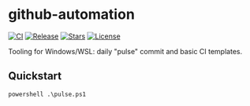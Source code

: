 ﻿# github-automation

<!-- BADGES:START -->
[![CI](https://img.shields.io/github/actions/workflow/status/ex1234/github-automation/ci.yml?branch=main)](https://github.com/ex1234/github-automation/actions)
[![Release](https://img.shields.io/github/v/release/ex1234/github-automation?display_name=tag)](https://github.com/ex1234/github-automation/releases)
[![Stars](https://img.shields.io/github/stars/ex1234/github-automation)](https://github.com/ex1234/github-automation/stargazers)
[![License](https://img.shields.io/github/license/ex1234/github-automation)](https://github.com/ex1234/github-automation/blob/main/LICENSE)
<!-- BADGES:END -->

Tooling for Windows/WSL: daily "pulse" commit and basic CI templates.

## Quickstart
`powershell
.\pulse.ps1
`